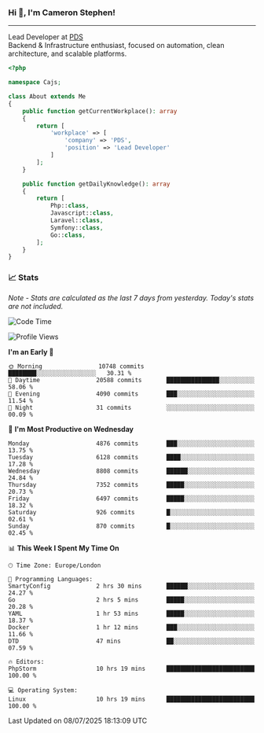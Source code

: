 ### Hi 👋, I'm Cameron Stephen!

---

Lead Developer at [PDS](https://prindatasolutions.co.uk)  
Backend & Infrastructure enthusiast, focused on automation, clean architecture, and scalable platforms.


```php
<?php

namespace Cajs;

class About extends Me
{
    public function getCurrentWorkplace(): array
    {
        return [
            'workplace' => [
                'company' => 'PDS',
                'position' => 'Lead Developer'
            ]
        ];
    }

    public function getDailyKnowledge(): array
    {
        return [
            Php::class,
            Javascript::class,
            Laravel::class,
            Symfony::class,
            Go::class,
        ];
    }
}
```

### 📈 Stats
<p><em>Note - Stats are calculated as the last 7 days from yesterday. Today's stats are not included.</em></p>


<!--START_SECTION:waka-->
![Code Time](http://img.shields.io/badge/Code%20Time-4%2C561%20hrs%2032%20mins-blue)

![Profile Views](http://img.shields.io/badge/Profile%20Views-0-blue)

**I'm an Early 🐤** 

```text
🌞 Morning                10748 commits       ████████░░░░░░░░░░░░░░░░░   30.31 % 
🌆 Daytime                20588 commits       ███████████████░░░░░░░░░░   58.06 % 
🌃 Evening                4090 commits        ███░░░░░░░░░░░░░░░░░░░░░░   11.54 % 
🌙 Night                  31 commits          ░░░░░░░░░░░░░░░░░░░░░░░░░   00.09 % 
```
📅 **I'm Most Productive on Wednesday** 

```text
Monday                   4876 commits        ███░░░░░░░░░░░░░░░░░░░░░░   13.75 % 
Tuesday                  6128 commits        ████░░░░░░░░░░░░░░░░░░░░░   17.28 % 
Wednesday                8808 commits        ██████░░░░░░░░░░░░░░░░░░░   24.84 % 
Thursday                 7352 commits        █████░░░░░░░░░░░░░░░░░░░░   20.73 % 
Friday                   6497 commits        █████░░░░░░░░░░░░░░░░░░░░   18.32 % 
Saturday                 926 commits         █░░░░░░░░░░░░░░░░░░░░░░░░   02.61 % 
Sunday                   870 commits         █░░░░░░░░░░░░░░░░░░░░░░░░   02.45 % 
```


📊 **This Week I Spent My Time On** 

```text
🕑︎ Time Zone: Europe/London

💬 Programming Languages: 
SmartyConfig             2 hrs 30 mins       ██████░░░░░░░░░░░░░░░░░░░   24.27 % 
Go                       2 hrs 5 mins        █████░░░░░░░░░░░░░░░░░░░░   20.28 % 
YAML                     1 hr 53 mins        █████░░░░░░░░░░░░░░░░░░░░   18.37 % 
Docker                   1 hr 12 mins        ███░░░░░░░░░░░░░░░░░░░░░░   11.66 % 
DTD                      47 mins             ██░░░░░░░░░░░░░░░░░░░░░░░   07.59 % 

🔥 Editors: 
PhpStorm                 10 hrs 19 mins      █████████████████████████   100.00 % 

💻 Operating System: 
Linux                    10 hrs 19 mins      █████████████████████████   100.00 % 
```


 Last Updated on 08/07/2025 18:13:09 UTC
<!--END_SECTION:waka-->
